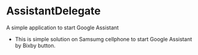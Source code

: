 # AssistantDelegate
A simple application to start Google Assistant

* This is simple solution on Samsumg cellphone to start Google Assistant by Bixby button.
